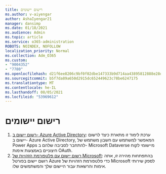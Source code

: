 ```yaml
---
title: רישום יישומים
ms.author: v-aiyengar
author: AshaIyengar21
manager: dansimp
ms.date: 01/18/2021
ms.audience: Admin
ms.topic: article
ms.service: o365-administration
ROBOTS: NOINDEX, NOFOLLOW
localization_priority: Normal
ms.collection: Adm_O365
ms.custom:
- "9004352"
- "7780"
ms.openlocfilehash: d21f6ee8206c9bf0f02dbe147333b9d714aa43895812888e28d564e37f56dca1
ms.sourcegitcommit: b5f7da89a650d2915dc652449623c78be6247175
ms.translationtype: MT
ms.contentlocale: he-IL
ms.lasthandoff: 08/05/2021
ms.locfileid: "53969612"
---
```

# <a name="application-registration"></a>רישום יישומים

1. [רשום יישום ב- Azure Active Directory](https://docs.microsoft.com/powerapps/developer/data-platform/walkthrough-register-app-azure-active-directory): ערכת לימוד זו מתארת כיצד לרשום יישום ב- Azure Active Directory, המאפשר למשתמש עם חשבון משתמש של Power Apps להתחבר לסביבה שלהם ב- Microsoft Dataverse מיישומי לקוח חיצוניים באמצעות אימות OAuth.
1. [רשום יישום עם פלטפורמת הזהויות של Microsoft](https://docs.microsoft.com/azure/active-directory/develop/quickstart-register-app): בהתפתחות מהירה זו, אתה רושם יישום בפורטל Azure כדי פלטפורמת הזהויות של Microsoft לספק שירותי אימות והרשאות עבור היישום שלך והמשתמשים שלו.
